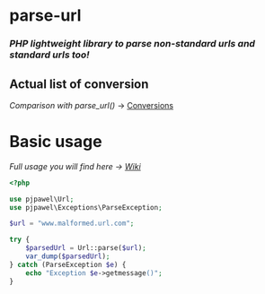 # parse-url
### *PHP lightweight library to parse non-standard urls and standard urls too!*

## Actual list of conversion
*Comparison with parse_url()* ->
[Conversions](../master/Conversions.md)

# Basic usage
*Full usage you will find here -> [Wiki](https://github.com/pjpawel/parse-url/wiki)*
```php
<?php

use pjpawel\Url;
use pjpawel\Exceptions\ParseException;

$url = "www.malformed.url.com";

try {
    $parsedUrl = Url::parse($url);
    var_dump($parsedUrl);
} catch (ParseException $e) {
    echo "Exception $e->getmessage()";
}
```
